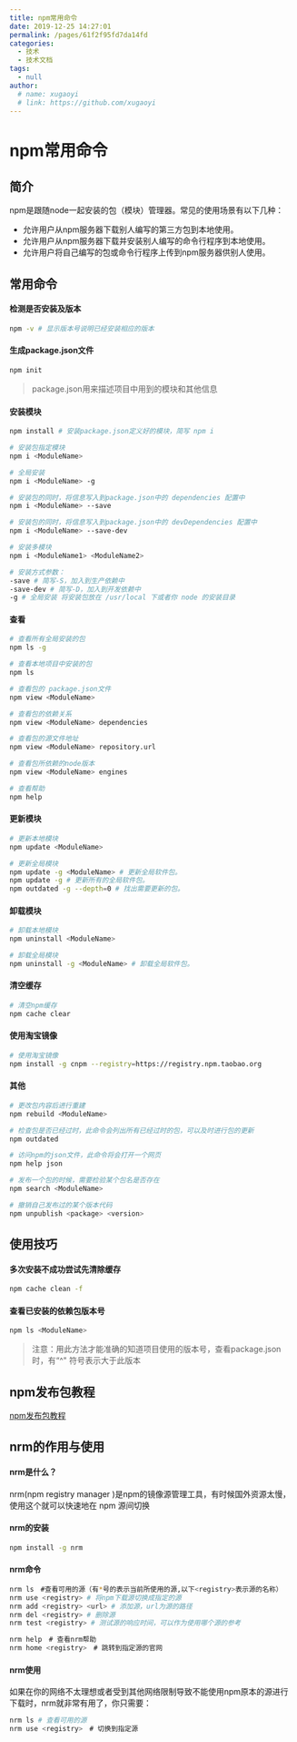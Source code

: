 ```yaml
---
title: npm常用命令
date: 2019-12-25 14:27:01
permalink: /pages/61f2f95fd7da14fd
categories: 
  - 技术
  - 技术文档
tags: 
  - null
author: 
  # name: xugaoyi
  # link: https://github.com/xugaoyi
---
```

# npm常用命令

## 简介

npm是跟随node一起安装的包（模块）管理器。常见的使用场景有以下几种：

* 允许用户从npm服务器下载别人编写的第三方包到本地使用。
* 允许用户从npm服务器下载并安装别人编写的命令行程序到本地使用。
* 允许用户将自己编写的包或命令行程序上传到npm服务器供别人使用。

<!-- more -->


## 常用命令

#### 检测是否安装及版本

```sh
npm -v # 显示版本号说明已经安装相应的版本
```

#### 生成package.json文件

```sh
npm init
```

> package.json用来描述项目中用到的模块和其他信息

#### 安装模块

```sh
npm install # 安装package.json定义好的模块，简写 npm i

# 安装包指定模块
npm i <ModuleName>

# 全局安装
npm i <ModuleName> -g 

# 安装包的同时，将信息写入到package.json中的 dependencies 配置中
npm i <ModuleName> --save

# 安装包的同时，将信息写入到package.json中的 devDependencies 配置中
npm i <ModuleName> --save-dev

# 安装多模块
npm i <ModuleName1> <ModuleName2>

# 安装方式参数：
-save # 简写-S，加入到生产依赖中
-save-dev # 简写-D，加入到开发依赖中
-g # 全局安装 将安装包放在 /usr/local 下或者你 node 的安装目录
```

#### 查看

```sh
# 查看所有全局安装的包
npm ls -g

# 查看本地项目中安装的包
npm ls

# 查看包的 package.json文件
npm view <ModuleName>

# 查看包的依赖关系
npm view <ModuleName> dependencies

# 查看包的源文件地址
npm view <ModuleName> repository.url

# 查看包所依赖的node版本
npm view <ModuleName> engines

# 查看帮助
npm help
```

#### 更新模块

```sh
# 更新本地模块
npm update <ModuleName>

# 更新全局模块
npm update -g <ModuleName> # 更新全局软件包。
npm update -g # 更新所有的全局软件包。
npm outdated -g --depth=0 # 找出需要更新的包。
```

#### 卸载模块

```sh
# 卸载本地模块
npm uninstall <ModuleName>

# 卸载全局模块
npm uninstall -g <ModuleName> # 卸载全局软件包。
```

#### 清空缓存

```sh
# 清空npm缓存
npm cache clear
```

#### 使用淘宝镜像

```sh
# 使用淘宝镜像
npm install -g cnpm --registry=https://registry.npm.taobao.org
```

#### 其他

```sh
# 更改包内容后进行重建
npm rebuild <ModuleName>

# 检查包是否已经过时，此命令会列出所有已经过时的包，可以及时进行包的更新
npm outdated

# 访问npm的json文件，此命令将会打开一个网页
npm help json

# 发布一个包的时候，需要检验某个包名是否存在
npm search <ModuleName>

# 撤销自己发布过的某个版本代码
npm unpublish <package> <version>
```



## 使用技巧

#### 多次安装不成功尝试先清除缓存

```sh
npm cache clean -f
```



#### 查看已安装的依赖包版本号

```sh
npm ls <ModuleName>
```

> 注意：用此方法才能准确的知道项目使用的版本号，查看package.json时，有“^" 符号表示大于此版本



## npm发布包教程

[npm发布包教程](https://segmentfault.com/a/1190000017461666)




## nrm的作用与使用

#### nrm是什么？

nrm(npm registry manager )是npm的镜像源管理工具，有时候国外资源太慢，使用这个就可以快速地在 npm 源间切换



#### nrm的安装

```sh
npm install -g nrm
```



#### nrm命令

```sh
nrm ls　#查看可用的源（有*号的表示当前所使用的源,以下<registry>表示源的名称）
nrm use <registry> # 将npm下载源切换成指定的源
nrm add <registry> <url> # 添加源，url为源的路径
nrm del <registry> # 删除源
nrm test <registry> # 测试源的响应时间，可以作为使用哪个源的参考

nrm help　# 查看nrm帮助
nrm home <registry>　# 跳转到指定源的官网
```



#### nrm使用

如果在你的网络不太理想或者受到其他网络限制导致不能使用npm原本的源进行下载时，nrm就非常有用了，你只需要：

```sh
nrm ls # 查看可用的源
nrm use <registry>　# 切换到指定源
```








